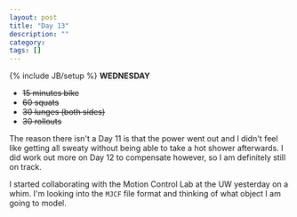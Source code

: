 ```yaml
---
layout: post
title: "Day 13"
description: ""
category:
tags: []
---
```

{% include JB/setup %}
**WEDNESDAY**  

- ~~15 minutes bike~~
- ~~60 squats~~
- ~~30 lunges (both sides)~~
- ~~30 rollouts~~  

The reason there isn't a Day 11 is that the power went out and I didn't feel like getting all sweaty without being able to take a hot shower afterwards. I did work out more on Day 12 to compensate however, so I am definitely still on track.

I started collaborating with the Motion Control Lab at the UW yesterday on a whim. I'm looking into the `MJCF` file format and thinking of what object I am going to model.
